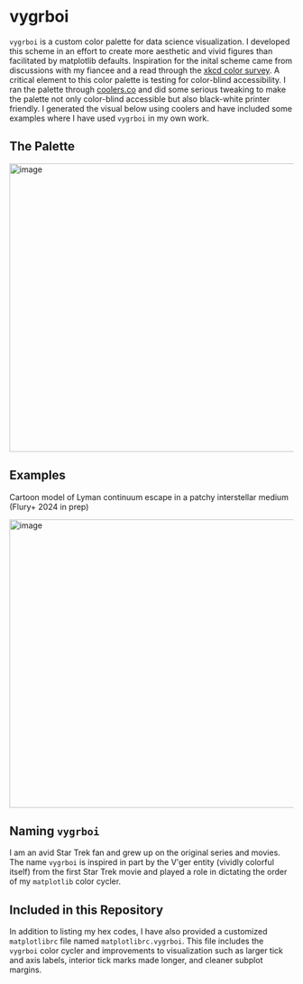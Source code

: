 # vygrboi

`vygrboi` is a custom color palette for data science visualization. I developed this scheme in an effort to create more aesthetic and vivid figures than facilitated by matplotlib defaults. Inspiration for the inital scheme came from discussions with my fiancee and a read through the [xkcd color survey](https://xkcd.com/color/rgb/). A critical element to this color palette is testing for color-blind accessibility. I ran the palette through [coolers.co](https://coolors.co/) and did some serious tweaking to make the palette not only color-blind accessible but also black-white printer friendly. I generated the visual below using coolers and have included some examples where I have used `vygrboi` in my own work.

## The Palette

<img width="512" alt="image" src="https://github.com/sflury/vygrboi/assets/42982705/3f8618ac-7448-4002-b9f4-913a9264a619">

## Examples

Cartoon model of Lyman continuum escape in a patchy interstellar medium (Flury+ 2024 in prep)

<img width="512" alt="image" src="https://github.com/sflury/vygrboi/assets/42982705/77a65155-f804-488d-95b3-47bacbea6bd9">

## Naming `vygrboi`

I am an avid Star Trek fan and grew up on the original series and movies. The name `vygrboi` is inspired in part by the V'ger entity (vividly colorful itself) from the first Star Trek movie and played a role in dictating the order of my `matplotlib` color cycler.

## Included in this Repository

In addition to listing my hex codes, I have also provided a customized `matplotlibrc` file named `matplotlibrc.vygrboi`. This file includes the `vygrboi` color cycler and improvements to visualization such as larger tick and axis labels, interior tick marks made longer, and cleaner subplot margins.
